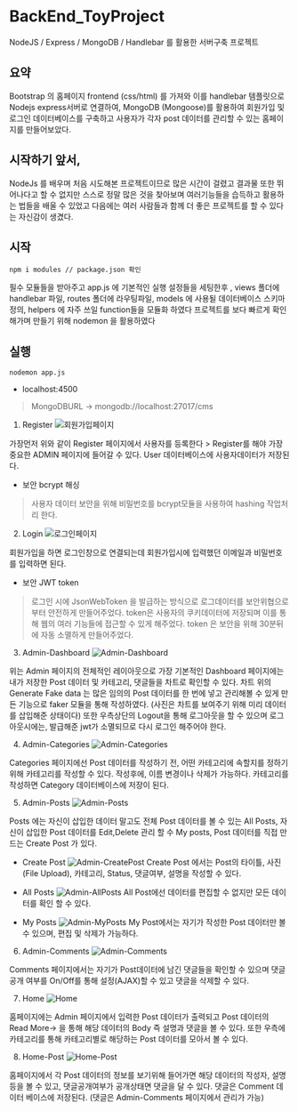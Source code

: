 # BackEnd_ToyProject
NodeJS / Express / MongoDB / Handlebar 를 활용한 서버구축 프로젝트

## 요약
Bootstrap 의 홈페이지 frontend (css/html) 를 가져와 이를 handlebar 템플릿으로 Nodejs express서버로 연결하여,
MongoDB (Mongoose)를 활용하여 회원가입 및 로그인 데이터베이스를 구축하고 사용자가 각자 post 데이터를 관리할 수 있는 홈페이지를 만들어보았다.

## 시작하기 앞서,
NodeJs 를 배우며 처음 시도해본 프로젝트이므로 많은 시간이 걸렸고 결과물 또한 뛰어나다고 할 수 없지만 스스로 정말 많은 것을 찾아보며 여러기능들을 습득하고 활용하는 법들을 배울 수 있었고 다음에는 여러 사람들과 함께 더 좋은 프로젝트를 할 수 있다는 자신감이 생겼다.

## 시작
    npm i modules // package.json 확인
필수 모듈들을 받아주고 app.js 에 기본적인 실행 설정들을 세팅한후 , views 폴더에 handlebar 파일, routes 폴더에 라우팅파일, models 에 사용될 데이터베이스 스키마정의, helpers 에 자주 쓰일 function들을 모듈화 하였다
프로젝트를 보다 빠르게 확인해가며 만들기 위해 nodemon 을 활용하였다



## 실행
    nodemon app.js

- localhost:4500
> MongoDBURL -> mongodb://localhost:27017/cms

1. Register
![회원가입페이지](https://user-images.githubusercontent.com/69755603/91248668-1d3c0100-e790-11ea-832f-f5143fc4341d.png)

가장먼저 위와 같이 Register 페이지에서 사용자를 등록한다 > Register를 해야 가장 중요한 ADMIN 페이지에 들어갈 수 있다. User 데이터베이스에 사용자데이터가 저장된다.
- 보안 bcrypt 해싱
> 사용자 데이터 보안을 위해 비밀번호를 bcrypt모듈을 사용하여 hashing 작업처리 한다.

2. Login
![로그인페이지](https://user-images.githubusercontent.com/69755603/91249093-24afda00-e791-11ea-80da-822f92f2d1de.png)

회원가입을 하면 로그인창으로 연결되는데 회원가입시에 입력했던 이메일과 비밀번호를 입력하면 된다. 
- 보안 JWT token
> 로그인 시에 JsonWebToken 을 발급하는 방식으로 로그데이터를 보안위협으로 부터 안전하게 만들어주었다. token은 사용자의 쿠키데이터에 저장되며 이를 통해 웹의 여러 기능들에 접근할 수 있게 해주었다. token 은 보안을 위해 30분뒤에 자동 소멸하게 만들어주었다.

3. Admin-Dashboard
![Admin-Dashboard](https://user-images.githubusercontent.com/69755603/91253562-136bcb00-e79b-11ea-9c17-92db1851403e.JPG)

위는 Admin 페이지의 전체적인 레이아웃으로 가장 기본적인 Dashboard 페이지에는 내가 저장한 Post 데이터 및 카테고리, 댓글들을 차트로 확인할 수 있다. 차트 위의 Generate Fake data 는 많은 임의의 Post 데이터를 한 번에 넣고 관리해볼 수 있게 만든 기능으로 faker 모듈을 통해 작성하였다. (사진은 차트를 보여주기 위해 미리 데이터를 삽입해준 상태이다) 또한 우측상단의 Logout을 통해 로그아웃을 할 수 있으며 로그아웃시에는, 발급해준 jwt가 소멸되므로 다시 로그인 해주어야 한다.

4. Admin-Categories
![Admin-Categories](https://user-images.githubusercontent.com/69755603/91253537-03ec8200-e79b-11ea-99fc-7be12a93b540.JPG)

Categories 페이지에선 Post 데이터를 작성하기 전, 어떤 카테고리에 속할지를 정하기 위해 카테고리를 작성할 수 있다. 작성후에, 이름 변경이나 삭제가 가능하다.
카테고리를 작성하면 Category 데이터베이스에 저장이 된다.


5. Admin-Posts
![Admin-Posts](https://user-images.githubusercontent.com/69755603/91253725-78272580-e79b-11ea-8b66-808a3ccf0676.JPG)

Posts 에는 자신이 삽입한 데이터 말고도 전체 Post 데이터를 볼 수 있는 All Posts, 자신이 삽입한 Post 데이터를 Edit,Delete 관리 할 수 My posts, Post 데이터를 직접 만드는 Create Post 가 있다.

- Create Post
![Admin-CreatePost](https://user-images.githubusercontent.com/69755603/91253546-09e26300-e79b-11ea-8546-7defb4811d4c.JPG)
Create Post 에서는 Post의 타이틀, 사진(File Upload), 카테고리, Status, 댓글여부, 설명을 작성할 수 있다.

- All Posts
![Admin-AllPosts](https://user-images.githubusercontent.com/69755603/91253509-f33c0c00-e79a-11ea-84a4-c3a6bc61398c.JPG)
All Post에선 데이터를 편집할 수 없지만 모든 데이터를 확인 할 수 있다.

- My Posts
![Admin-MyPosts](https://user-images.githubusercontent.com/69755603/91253565-15358e80-e79b-11ea-860b-f582a6fb422f.JPG)
My Post에서는 자기가 작성한 Post 데이터만 볼 수 있으며, 편집 및 삭제가 가능하다.

6. Admin-Comments
![Admin-Comments](https://user-images.githubusercontent.com/69755603/91253544-06e77280-e79b-11ea-942c-64682e14a1ba.JPG)

Comments 페이지에서는 자기가 Post데이터에 남긴 댓글들을 확인할 수 있으며 댓글공개 여부를 On/Off를 통해 설정(AJAX)할 수 있고 댓글을 삭제할 수 있다.

7. Home
![Home](https://user-images.githubusercontent.com/69755603/91253728-79585280-e79b-11ea-9b8e-f839e96c5c00.JPG)

홈페이지에는 Admin 페이지에서 입력한 Post 데이터가 출력되고 Post 데이터의 Read More-> 을 통해 해당 데이터의 Body 즉 설명과 댓글을 볼 수 있다. 또한 우측에 카테고리를 통해 카테고리별로 해당하는 Post 데이터를 모아서 볼 수 있다.

8. Home-Post
![Home-Post](https://user-images.githubusercontent.com/69755603/91254807-43689d80-e79e-11ea-9b6d-08e274992bfc.JPG)

홈페이지에서 각 Post 데이터의 정보를 보기위해 들어가면 해당 데이터의 작성자, 설명등을 볼 수 있고, 댓글공개여부가 공개상태면 댓글을 달 수 있다. 댓글은 Comment 데이터 베이스에 저장된다. (댓글은 Admin-Comments 페이지에서 관리가 가능)


